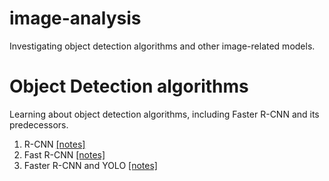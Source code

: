 # image-analysis
Investigating object detection algorithms and other image-related models.

# Object Detection algorithms
Learning about object detection algorithms, including Faster R-CNN and its predecessors.

1. R-CNN [[notes]](R_CNN.md)
2. Fast R-CNN [[notes]](Fast_R_CNN.md)
3. Faster R-CNN and YOLO [[notes]](Faster_R_CNN.md)
